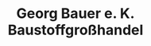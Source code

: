 ---
title: "Georg Bauer e. K. Baustoffgroßhandel"
url: /erding/georg-bauer-e-k-baustoffgrosshandel/
shop: Baustoffe
---